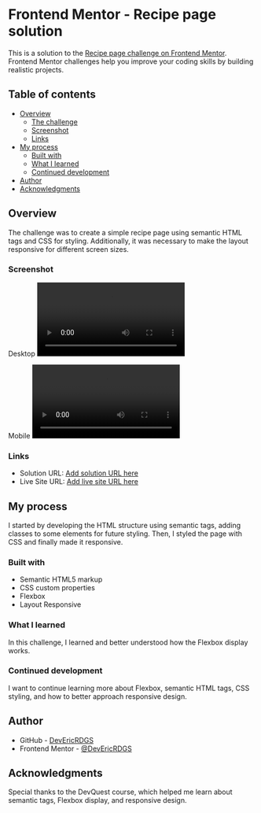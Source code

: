 # Frontend Mentor - Recipe page solution

This is a solution to the [Recipe page challenge on Frontend Mentor](https://www.frontendmentor.io/challenges/recipe-page-KiTsR8QQKm). Frontend Mentor challenges help you improve your coding skills by building realistic projects. 

## Table of contents

- [Overview](#overview)
  - [The challenge](#the-challenge)
  - [Screenshot](#screenshot)
  - [Links](#links)
- [My process](#my-process)
  - [Built with](#built-with)
  - [What I learned](#what-i-learned)
  - [Continued development](#continued-development)
- [Author](#author)
- [Acknowledgments](#acknowledgments)

## Overview

The challenge was to create a simple recipe page using semantic HTML tags and CSS for styling. Additionally, it was necessary to make the layout responsive for different screen sizes.

### Screenshot

Desktop
![](./src/images/desktop.mp4)

Mobile
![](./src/images/mobile.mp4.mp4)


### Links

- Solution URL: [Add solution URL here](https://your-solution-url.com)
- Live Site URL: [Add live site URL here](https://your-live-site-url.com)

## My process

I started by developing the HTML structure using semantic tags, adding classes to some elements for future styling. Then, I styled the page with CSS and finally made it responsive.

### Built with

- Semantic HTML5 markup
- CSS custom properties
- Flexbox
- Layout Responsive

### What I learned

In this challenge, I learned and better understood how the Flexbox display works.

### Continued development

I want to continue learning more about Flexbox, semantic HTML tags, CSS styling, and how to better approach responsive design.

## Author

- GitHub - [DevEricRDGS](https://github.com/DevEricRDGS)
- Frontend Mentor - [@DevEricRDGS](https://www.frontendmentor.io/profile/DevEricRDGS)

## Acknowledgments

Special thanks to the DevQuest course, which helped me learn about semantic tags, Flexbox display, and responsive design.
